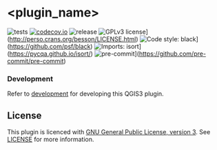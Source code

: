 # <plugin_name>
![tests](https://github.com/<organization>/<repo>/workflows/Tests/badge.svg)
[![codecov.io](https://codecov.io/github/<organization>/<repo>/coverage.svg?branch=master)](https://codecov.io/github/<organization>/<repo>?branch=master)
![release](https://github.com/<organization>/<repo>/workflows/Release/badge.svg)
![GPLv3 license](https://img.shields.io/badge/License-GPLv3-blue.svg)](http://perso.crans.org/besson/LICENSE.html)
![Code style: black](https://img.shields.io/badge/code%20style-black-000000.svg)](https://github.com/psf/black)
![Imports: isort](https://img.shields.io/badge/%20imports-isort-%231674b1?style=flat&labelColor=ef8336)](https://pycqa.github.io/isort/)
![pre-commit](https://img.shields.io/badge/pre--commit-enabled-brightgreen?logo=pre-commit&logoColor=white)](https://github.com/pre-commit/pre-commit)

### Development

Refer to [development](docs/development.md) for developing this QGIS3 plugin.

## License
This plugin is licenced with
[GNU General Public License, version 3](https://www.gnu.org/licenses/gpl-3.0.html).
See [LICENSE](LICENSE) for more information.
